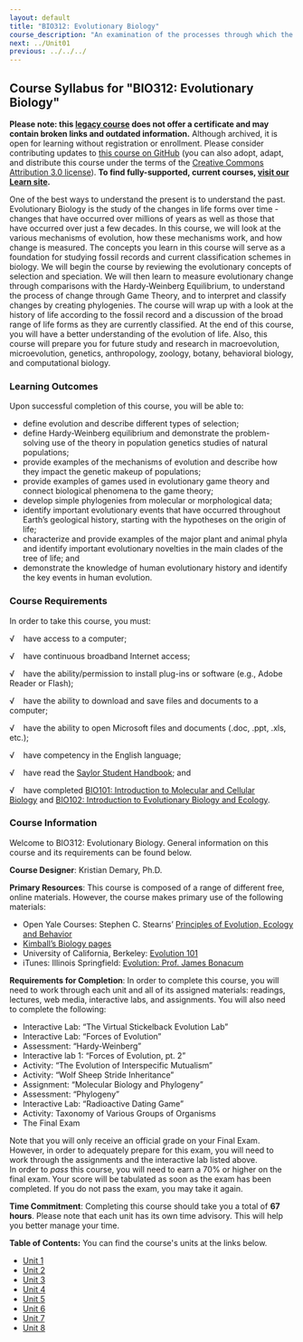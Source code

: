 ```yaml
---
layout: default
title: "BIO312: Evolutionary Biology"
course_description: "An examination of the processes through which the current forms of life have arisen. Topics include: the mechanisms of evolution, measures of evolutionary change, current framings of evolutionary changes (e.g. Game Theory), and phylogenies."
next: ../Unit01
previous: ../../../
---
```

Course Syllabus for "BIO312: Evolutionary Biology"
--------------------------------------------------

**Please note: this [legacy course](https://sayloracademy.zendesk.com/hc/en-us/articles/206089967) does not offer a certificate and may contain 
broken links and outdated information.** Although archived, it is open 
for learning without registration or enrollment. Please consider contributing 
updates to [this course on GitHub](https://github.com/saylordotorg/course_bio312) 
(you can also adopt, adapt, and distribute this course under the terms of 
the [Creative Commons Attribution 3.0 license](http://creativecommons.org/licenses/by/3.0/)). **To find fully-supported, current courses, [visit our 
Learn site](https://learn.saylor.org).**

One of the best ways to understand the present is to understand the
past. Evolutionary Biology is the study of the changes in life forms
over time - changes that have occurred over millions of years as well as
those that have occurred over just a few decades. In this course, we
will look at the various mechanisms of evolution, how these mechanisms
work, and how change is measured. The concepts you learn in this course
will serve as a foundation for studying fossil records and current
classification schemes in biology. We will begin the course by reviewing
the evolutionary concepts of selection and speciation. We will then
learn to measure evolutionary change through comparisons with the
Hardy-Weinberg Equilibrium, to understand the process of change through
Game Theory, and to interpret and classify changes by creating
phylogenies. The course will wrap up with a look at the history of life
according to the fossil record and a discussion of the broad range of
life forms as they are currently classified. At the end of this course,
you will have a better understanding of the evolution of life. Also,
this course will prepare you for future study and research in
macroevolution, microevolution, genetics, anthropology, zoology, botany,
behavioral biology, and computational biology.

### Learning Outcomes

Upon successful completion of this course, you will be able to:  

-   define evolution and describe different types of selection;
-   define Hardy-Weinberg equilibrium and demonstrate the
    problem-solving use of the theory in population genetics studies of
    natural populations;
-   provide examples of the mechanisms of evolution and describe how
    they impact the genetic makeup of populations;
-   provide examples of games used in evolutionary game theory and
    connect biological phenomena to the game theory;
-   develop simple phylogenies from molecular or morphological data;
-   identify important evolutionary events that have occurred throughout
    Earth’s geological history, starting with the hypotheses on the
    origin of life;
-   characterize and provide examples of the major plant and animal
    phyla and identify important evolutionary novelties in the main
    clades of the tree of life; and
-   demonstrate the knowledge of human evolutionary history and identify
    the key events in human evolution. 

### Course Requirements

In order to take this course, you must:   
  
 √    have access to a computer;  
  
 √    have continuous broadband Internet access;  
  
 √    have the ability/permission to install plug-ins or software (e.g.,
Adobe Reader or Flash);  
  
 √    have the ability to download and save files and documents to a
computer;  
  
 √    have the ability to open Microsoft files and documents (.doc,
.ppt, .xls, etc.);  
  
 √    have competency in the English language;  
  
 √    have read the [Saylor Student
Handbook](http://www.saylor.org/site/wp-content/uploads/2012/05/Saylor-StudentHandbook.pdf);
and  
  
 √    have completed [BIO101: Introduction to Molecular and Cellular
Biology](http://www.saylor.org/courses/bio101a/) and [BIO102:
Introduction to Evolutionary Biology and
Ecology](http://www.saylor.org/courses/bio102/). 

### Course Information

Welcome to BIO312: Evolutionary Biology. General information on this
course and its requirements can be found below.  
  
 **Course Designer**: Kristian Demary, Ph.D.  
  
 **Primary Resources**: This course is composed of a range of different
free, online materials. However, the course makes primary use of the
following materials:  

-   Open Yale Courses: Stephen C. Stearns’ [Principles of Evolution,
    Ecology and
    Behavior](http://oyc.yale.edu/ecology-and-evolutionary-biology/eeb-122)
-   [Kimball’s Biology
    pages](http://users.rcn.com/jkimball.ma.ultranet/BiologyPages/)
-   University of California, Berkeley: [Evolution
    101](http://evolution.berkeley.edu/evosite/evo101/index.shtml)
-   iTunes: Illinois Springfield: [Evolution: Prof. James
    Bonacum](http://itunes.apple.com/itunes-u/evolution/id430684908)

**Requirements for Completion**: In order to complete this course, you
will need to work through each unit and all of its assigned materials:
readings, lectures, web media, interactive labs, and assignments. You
will also need to complete the following:  

-   Interactive Lab: “The Virtual Stickelback Evolution Lab”
-   Interactive Lab: “Forces of Evolution”
-   Assessment: “Hardy-Weinberg”
-   Interactive lab 1: “Forces of Evolution, pt. 2”
-   Activity: “The Evolution of Interspecific Mutualism”
-   Activity: “Wolf Sheep Stride Inheritance”
-   Assignment: “Molecular Biology and Phylogeny”
-   Assessment: “Phylogeny”
-   Interactive Lab: “Radioactive Dating Game”
-   Activity: Taxonomy of Various Groups of Organisms
-   The Final Exam

Note that you will only receive an official grade on your Final Exam.
However, in order to adequately prepare for this exam, you will need to
work through the assignments and the interactive lab listed above.  
 In order to *pass* this course, you will need to earn a 70% or higher
on the final exam. Your score will be tabulated as soon as the exam has
been completed. If you do not pass the exam, you may take it again.  
  
 **Time Commitment**: Completing this course should take you a total
of **67 hours**. Please note that each unit has its own time advisory.
This will help you better manage your time.  
  
**Table of Contents:** You can find the course's units at the links below.

- [Unit 1](https://legacy.saylor.org/bio312/Unit01/)
- [Unit 2](https://legacy.saylor.org/bio312/Unit02/)
- [Unit 3](https://legacy.saylor.org/bio312/Unit03/)
- [Unit 4](https://legacy.saylor.org/bio312/Unit04/)
- [Unit 5](https://legacy.saylor.org/bio312/Unit05/)
- [Unit 6](https://legacy.saylor.org/bio312/Unit06/)
- [Unit 7](https://legacy.saylor.org/bio312/Unit07/)
- [Unit 8](https://legacy.saylor.org/bio312/Unit08/)
